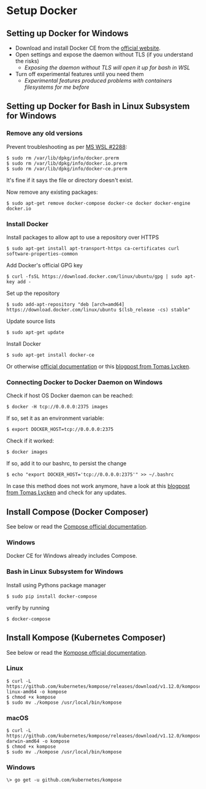 # Setup Docker

## Setting up Docker for Windows

- Download and install Docker CE from the [official website](https://store.docker.com/editions/community/docker-ce-desktop-windows). 
- Open settings and expose the daemon without TLS (if you understand the risks)
    - _Exposing the daemon without TLS will open it up for bash in WSL_
- Turn off experimental features until you need them
    - _Experimental features produced problems with containers filesystems for me before_ 

## Setting up Docker for Bash in Linux Subsystem for Windows
### Remove any old versions
Prevent troubleshooting as per [MS WSL #2288](https://github.com/Microsoft/WSL/issues/2288):
```
$ sudo rm /var/lib/dpkg/info/docker.prerm
$ sudo rm /var/lib/dpkg/info/docker.io.prerm
$ sudo rm /var/lib/dpkg/info/docker-ce.prerm
```
It's fine if it says the file or directory doesn't exist.

Now remove any existing packages:
```
$ sudo apt-get remove docker-compose docker-ce docker docker-engine docker.io
```

### Install Docker
Install packages to allow apt to use a repository over HTTPS
```
$ sudo apt-get install apt-transport-https ca-certificates curl software-properties-common
```
Add Docker's official GPG key
```
$ curl -fsSL https://download.docker.com/linux/ubuntu/gpg | sudo apt-key add -
```

Set up the repository
```
$ sudo add-apt-repository "deb [arch=amd64] https://download.docker.com/linux/ubuntu $(lsb_release -cs) stable"
```

Update source lists
```
$ sudo apt-get update
```

Install Docker
```
$ sudo apt-get install docker-ce
```

Or otherwise [official documentation](https://docs.docker.com/install/linux/docker-ce/ubuntu/)
or this [blogpost from Tomas Lycken](https://blog.jayway.com/2017/04/19/running-docker-on-bash-on-windows/).

### Connecting Docker to Docker Daemon on Windows

Check if host OS Docker daemon can be reached:
```
$ docker -H tcp://0.0.0.0:2375 images
```

If so, set it as an environment variable:
```
$ export DOCKER_HOST=tcp://0.0.0.0:2375
```

Check if it worked:
```
$ docker images
```

If so, add it to our bashrc, to persist the change
```
$ echo "export DOCKER_HOST='tcp://0.0.0.0:2375'" >> ~/.bashrc
```

In case this method does not work anymore, have a look at this [blogpost from Tomas Lycken](https://blog.jayway.com/2017/04/19/running-docker-on-bash-on-windows/) and check for any updates.

## Install Compose (Docker Composer)

See below or read the [Compose official documentation](https://docs.docker.com/compose/install/).

### Windows
Docker CE for Windows already includes Compose.

### Bash in Linux Subsystem for Windows
Install using Pythons package manager
```
$ sudo pip install docker-compose
```

verify by running
```
$ docker-compose
```

## Install Kompose (Kubernetes Composer)

See below or read the [Kompose official documentation](https://kubernetes.io/docs/tools/kompose/user-guide/#installation).

### Linux
```
$ curl -L https://github.com/kubernetes/kompose/releases/download/v1.12.0/kompose-linux-amd64 -o kompose
$ chmod +x kompose
$ sudo mv ./kompose /usr/local/bin/kompose
```

### macOS
```
$ curl -L https://github.com/kubernetes/kompose/releases/download/v1.12.0/kompose-darwin-amd64 -o kompose
$ chmod +x kompose
$ sudo mv ./kompose /usr/local/bin/kompose
```

### Windows
```
\> go get -u github.com/kubernetes/kompose
```
